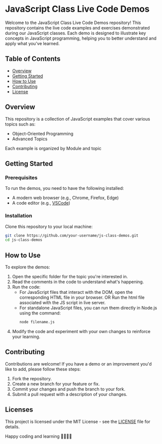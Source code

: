 # JavaScript Class Live Code Demos

Welcome to the JavaScript Class Live Code Demos repository! This repository contains the live code examples and exercises demonstrated during our JavaScript classes. Each demo is designed to illustrate key concepts in JavaScript programming, helping you to better understand and apply what you've learned.

## Table of Contents

- [Overview](#overview)
- [Getting Started](#getting-started)
- [How to Use](#how-to-use)
- [Contributing](#contributing)
- [License](#license)

## Overview

This repository is a collection of JavaScript examples that cover various topics such as:

- Object-Oriented Programming
- Advanced Topics

Each example is organized by Module and topic

## Getting Started

### Prerequisites

To run the demos, you need to have the following installed:

- A modern web browser (e.g., Chrome, Firefox, Edge)
- A code editor (e.g., [VSCode](https://code.visualstudio.com/))

### Installation

Clone this repository to your local machine:

```bash
git clone https://github.com/your-username/js-class-demos.git
cd js-class-demos
```

## How to Use

To explore the demos:

1. Open the specific folder for the topic you're interested in.
2. Read the comments in the code to understand what's happening.
3. Run the code:
   - For JavaScript files that interact with the DOM, open the corresponding HTML file in your browser. OR Run the html file associated with the JS script in live server.
   - For standalone JavaScript files, you can run them directly in Node.js using the command:
     ```bash
     node filename.js
     ```
4. Modify the code and experiment with your own changes to reinforce your learning.

## Contributing

Contributions are welcome! If you have a demo or an improvement you'd like to add, please follow these steps:

1. Fork the repository.
2. Create a new branch for your feature or fix.
3. Commit your changes and push the branch to your fork.
4. Submit a pull request with a description of your changes.

## Licenses

This project is licensed under the MIT License - see the [LICENSE](LICENSE) file for details.

Happy coding and learning 👨‍💻👨‍🔬
